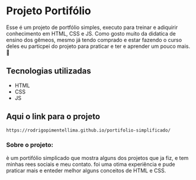 # Projeto Portifólio
Esse é um projeto de portfólio simples, executo para treinar e adiquirir conhecimento em HTML, CSS e JS.
Como gosto muito da didatica de ensino dos gêmeos, mesmo já tendo comprado e estar fazendo o curso deles eu particpei do projeto para praticar e ter 
e aprender um pouco mais.
🚀




## Tecnologias utilizadas
- HTML
- CSS
- JS

## Aqui o link para o projeto

``` 
https://rodrigopimentellima.github.io/portifolio-simplificado/
```
### Sobre o projeto:

è um portifólio simplicado que mostra alguns dos projetos que ja fiz, e tem minhas rees sociais e meu contato.
foi uma otima experiência e pude praticar mais e enteder melhor alguns conceitos de HTML e CSS. 
